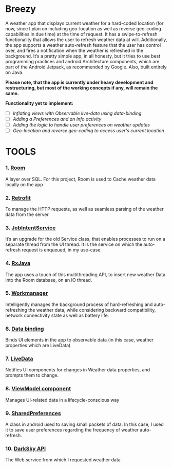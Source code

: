# Breezy

A weather app that displays current weather for a hard-coded location (for now, since I plan on including geo-location as well as reverse geo-coding capabilities in due time) at the time of request. It has a swipe-to-refresh functionality that allows the user to refresh weather data at will. Additionally, the app supports a weather auto-refresh feature that the user has control over, and fires a notification when the weather is refreshed in the background.
It’s a pretty simple app, in all honesty, but it tries to use best programming practices and android Architecture components, which are part of the Android Jetpack, as recommended by Google.
Also, built entirely on Java.

**Please note, that the app is currently under heavy development and restructuring, but most of the working concepts if any, will remain the same.**

**Functionality yet to implement:**
- [ ] *Inflating views with Observable live-date using data-binding*
- [ ] *Adding a Preferences and an Info activity*
- [ ] *Adding the logic to handle user preferences on weather updates*
- [ ] *Geo-location and reverse geo-coding to access user's current location*

# TOOLS
### 1.	[Room](https://www.youtube.com/watch?v=SKWh4ckvFPM)

A layer over SQL. For this project, Room is used to Cache weather data locally on the app

### 2.	[Retrofit](https://www.youtube.com/watch?v=4JGvDUlfk7Y&list=PLrnPJCHvNZuCbuD3xpfKzQWOj3AXybSaM)

To manage the HTTP requests, as well as seamless parsing of the weather data from the server.

### 3.	[JobIntentService](https://www.youtube.com/watch?v=B4gFbWnNpac)

It’s an upgrade for the old Service class, that enables processes to run on a separate thread from the UI thread. It is the service on which the auto-refresh request is enqueued, in my use-case.

### 4.	[RxJava](https://www.google.com/url?sa=t&rct=j&q=&esrc=s&source=web&cd=3&cad=rja&uact=8&ved=2ahUKEwjZ3-a-vZrpAhUQkxQKHYWkBjoQFjACegQIAhAB&url=https%3A%2F%2Fgithub.com%2FReactiveX%2FRxAndroid&usg=AOvVaw3R1elAynpxKgfVUYOvIguC)

The app uses a touch of this multithreading API, to insert new weather Data into the Room database, on an IO thread.

### 5.	[Workmanager](https://www.youtube.com/watch?v=pe_yqM16hPQ)

Intelligently manages the background process of hard-refreshing and auto-refreshing the weather data, while considering backward compatibility, network connectivity state as well as battery life.

### 6.	[Data binding](https://www.youtube.com/watch?v=T-nQP9fidKU&t=30s)

Binds UI elements in the app to observable data (in this case, weather properties which are LiveData)

### 7.	[LiveData](https://www.youtube.com/watch?v=OMcDk2_4LSk&t=33s)

Notifies UI components for changes in Weather data properties, and prompts them to change.

### 8.	[ViewModel component](https://www.youtube.com/watch?v=5qlIPTDE274)

Manages UI-related data in a lifecycle-conscious way


### 9.	[SharedPreferences](https://www.google.com/url?sa=t&rct=j&q=&esrc=s&source=web&cd=11&cad=rja&uact=8&ved=2ahUKEwiI697wuZrpAhUKdxoKHXb5BcgQFjAKegQIAxAB&url=https%3A%2F%2Fdeveloper.android.com%2Ftraining%2Fdata-storage%2Fshared-preferences&usg=AOvVaw1pvPHLCKq3V7wVe7Md_iyT)

A class in android used to saving small packets of data. In this case, I used it to save user preferences regarding the frequency of weather auto-refresh.

### 10.	[DarkSky API](https://darksky.net/dev)

The Web service from which I requested weather data


 
